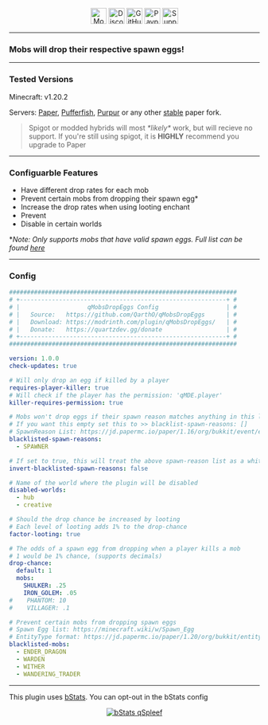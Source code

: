 <p align="center"><a  href="https://modrinth.com/plugin/qMobsDropEggs"><img alt="Modrinth Download Link" src="https://img.shields.io/badge/Download-00AF5C?logo=modrinth&logoColor=white&style=for-the-badge" height="32"></a> <a href="https://www.quartzdev.gg/discord/" target="_blank"><img alt="Discord Invite" src="https://img.shields.io/badge/Discord-5865F2?logo=discord&logoColor=white&style=for-the-badge" height="32"></a> <a href="https://github.com/QarthO/qMobsDropEggs" target="_blank"><img alt="GitHub Source Code" src="https://img.shields.io/badge/Source-181717?logo=github&logoColor=white&style=for-the-badge" height="32"></a> <a href="https://www.quartzdev.gg/donate/" target="_blank"><img alt="Paypal Donation Link" src="https://img.shields.io/badge/Donate-00457C?logo=paypal&logoColor=white&style=for-the-badge" height="32"></a> <a href="https://modrinth.com/plugin/qMobsDropEggs/versions"><img alt="Supported Versions: 1.20.2" src="https://img.shields.io/badge/1.20.2-blue?style=for-the-badge&label=Minecraft Versions" height="32"></a></p>

---

### Mobs will drop their respective spawn eggs!

---

<h3> Tested Versions </h3>
<p>Minecraft: v1.20.2</p>
<p>Servers: <a href="https://papermc.io">Paper</a>, <a href="https://pufferfish.host/downloads">Pufferfish</a>, <a href="https://purpurmc.org">Purpur</a> or any other <u>stable</u> paper fork. </p>
<blockquote>Spigot or modded hybrids will most <i>*likely*</i> work, but will recieve no support. If you're still using spigot, it is <b>HIGHLY</b> recommend you upgrade to Paper</blockquote>

---

<h3>Configuarble Features</h3>

- Have different drop rates for each mob
- Prevent certain mobs from dropping their spawn egg*
- Increase the drop rates when using looting enchant
- Prevent 
- Disable in certain worlds

**Note: Only supports mobs that have valid spawn eggs. Full list can be found [here](https://minecraft.wiki/w/Spawn_Egg)*

---

### Config

```yaml
################################################################
# +----------------------------------------------------------+ #
# |                   qMobsDropEggs Config                   | #
# |   Source:   https://github.com/QarthO/qMobsDropEggs      | #
# |   Download: https://modrinth.com/plugin/qMobsDropEggs/   | #
# |   Donate:   https://quartzdev.gg/donate                  | #
# +----------------------------------------------------------+ #
################################################################

version: 1.0.0
check-updates: true

# Will only drop an egg if killed by a player
requires-player-killer: true
# Will check if the player has the permission: 'qMDE.player'
killer-requires-permission: true

# Mobs won't drop eggs if their spawn reason matches anything in this list
# If you want this empty set this to >> blacklist-spawn-reasons: []
# SpawnReason List: https://jd.papermc.io/paper/1.16/org/bukkit/event/entity/CreatureSpawnEvent.SpawnReason.html
blacklisted-spawn-reasons:
  - SPAWNER

# If set to true, this will treat the above spawn-reason list as a whitelist
invert-blacklisted-spawn-reasons: false

# Name of the world where the plugin will be disabled
disabled-worlds:
  - hub
  - creative

# Should the drop chance be increased by looting
# Each level of looting adds 1% to the drop-chance
factor-looting: true

# The odds of a spawn egg from dropping when a player kills a mob
# 1 would be 1% chance, (supports decimals)
drop-chance:
  default: 1
  mobs:
    SHULKER: .25
    IRON_GOLEM: .05
#    PHANTOM: 10
#    VILLAGER: .1

# Prevent certain mobs from dropping spawn eggs
# Spawn Egg list: https://minecraft.wiki/w/Spawn_Egg
# EntityType format: https://jd.papermc.io/paper/1.20/org/bukkit/entity/EntityType.html
blacklisted-mobs:
  - ENDER_DRAGON
  - WARDEN
  - WITHER
  - WANDERING_TRADER
```

---

This plugin uses [bStats](https://bstats.org/). You can opt-out in the bStats config
<p align="center">
<a href="https://bstats.org/plugin/bukkit/qMobsDropEggs/"><img alt="bStats qSpleef" src="https://bstats.org/signatures/bukkit/qMobsDropEggs.svg"></a></p>
